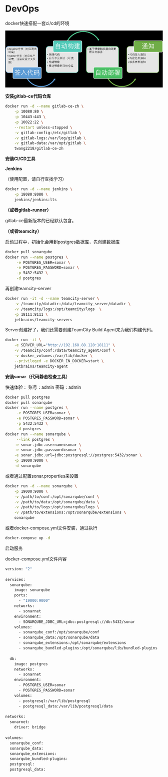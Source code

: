 # DevOps
docker快速搭配一套ci/cd的环境

![img](https://github.com/cyneck/DevOps/blob/master/clipboard.png)

**安装gitlab-ce代码仓库**

```bash
docker run -d --name gitlab-ce-zh \
    -p 10080:80 \
    -p 10443:443 \
    -p 10022:22 \
    --restart unless-stopped \
    -v gitlab-config:/etc/gitlab \
    -v gitlab-logs:/var/log/gitlab \
    -v gitlab-data:/var/opt/gitlab \
    twang2218/gitlab-ce-zh
```

**安装CI/CD工具**

**Jenkins** 

（使用配置，请自行查找学习）

```bash
docker run -d --name jenkins \
    -p 18080:8080 \
    jenkins/jenkins:lts
```

**（或者gitlab-runner）**

gitlab-ce最新版本的已经默认包含。

**（或者teamcity）**

启动过程中，初始化会用到postgres数据库，先创建数据库

```bash
docker pull sonarqube
docker run --name postgres \
     -e POSTGRES_USER=sonar \
     -e POSTGRES_PASSWORD=sonar \
     -p 5432:5432 \
     -d postgres
```

再创建teamcity-server

```bash
docker run -it -d --name teamcity-server \
    -v /teamcity/datadir:/data/teamcity_server/datadir \
    -v /teamcity/logs:/opt/teamcity/logs  \
    -p 18111:8111 \
    jetbrains/teamcity-servers
```

Server创建好了，我们还需要创建TeamCity Build Agent来为我们构建代码。

```bash
docker run -it \
    -e SERVER_URL="http://192.168.88.128:18111" \
    -v /teamcity/conf:/data/teamcity_agent/conf \
    -v docker_volumes:/var/lib/docker \
    --privileged -e DOCKER_IN_DOCKER=start \
    jetbrains/teamcity-agent
```

**安装sonar（代码静态检查工具）**

快速体验： 账号：admin 密码：admin

```bash
docker pull postgres
docker pull sonarqube
docker run --name postgres \
     -e POSTGRES_USER=sonar \
     -e POSTGRES_PASSWORD=sonar \
     -p 5432:5432 \
     -d postgres
docker run --name sonarqube \
     --link postgres \
    -e sonar.jdbc.username=sonar \
    -e sonar.jdbc.password=sonar \
    -e sonar.jdbc.url=jdbc:postgresql://postgres:5432/sonar \
    -p 19000:9000 \
    -d sonarqube
```

或者通过配置sonar.properties来设置

```bash
docker run -d --name sonarqube \
    -p 19000:9000 \
    -v /path/to/conf:/opt/sonarqube/conf \
    -v /path/to/data:/opt/sonarqube/data \
    -v /path/to/logs:/opt/sonarqube/logs \
    -v /path/to/extensions:/opt/sonarqube/extensions \
    sonarqube
```

或者docker-compose.yml文件安装，通过执行

```bash
docker-compose up -d
```

启动服务

docker-compose.yml文件内容

```bash
version: "2"

services:
  sonarqube:
    image: sonarqube
    ports:
      - "19000:9000"
    networks:
      - sonarnet
    environment:
      - SONARQUBE_JDBC_URL=jdbc:postgresql://db:5432/sonar
    volumes:
      - sonarqube_conf:/opt/sonarqube/conf
      - sonarqube_data:/opt/sonarqube/data
      - sonarqube_extensions:/opt/sonarqube/extensions
      - sonarqube_bundled-plugins:/opt/sonarqube/lib/bundled-plugins

  db:
    image: postgres
    networks:
      - sonarnet
    environment:
      - POSTGRES_USER=sonar
      - POSTGRES_PASSWORD=sonar
    volumes:
      - postgresql:/var/lib/postgresql
      - postgresql_data:/var/lib/postgresql/data

networks:
  sonarnet:
    driver: bridge

volumes:
  sonarqube_conf:
  sonarqube_data:
  sonarqube_extensions:
  sonarqube_bundled-plugins:
  postgresql:
  postgresql_data:
```

